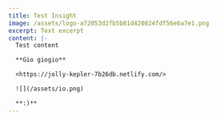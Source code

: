 ```yaml
---
title: Test Insight
image: /assets/logo-a72053d2fb5b81d420824fdf56e6a7e1.png
excerpt: Text excerpt
content: |-
  Test content

  **Gio giogio**

  <https://jolly-kepler-7b26db.netlify.com/>

  ![](/assets/io.png)

  **:)**
---
```


